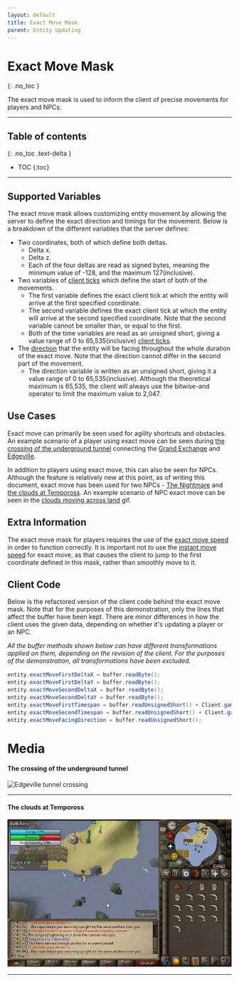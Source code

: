 ```yaml
---
layout: default
title: Exact Move Mask
parent: Entity Updating
---
```


# Exact Move Mask
{: .no_toc }

The exact move mask is used to inform the client of precise movements for players and NPCs.

---

## Table of contents
{: .no_toc .text-delta }

- TOC
{:toc}

---

## Supported Variables

The exact move mask allows customizing entity movement by allowing the server to define the exact direction
and timings for the movement.
Below is a breakdown of the different variables that the server defines:
- Two coordinates, both of which define both deltas.
  - Delta x.
  - Delta z.
  - Each of the four deltas are read as signed bytes, meaning the minimum value of -128, and the maximum 127(inclusive).
- Two variables of [client ticks](../variables/client-tick.md#client-tick) which define the start of both of the movements.
  - The first variable defines the exact client tick at which the entity will arrive at the first specified coordinate.
  - The second variable defines the exact client tick at which the entity will arrive at the second specified coordinate.
  Note that the second variable cannot be smaller than, or equal to the first.
  - Both of the time variables are read as an unsigned short, giving a value range of 0 to 65,535(inclusive) [client ticks](../variables/client-tick.md#client-tick).
- The [direction](../variables/entity-direction.md#entity-direction) that the entity will be facing throughout the whole duration of the exact move. Note that the direction cannot differ
in the second part of the movement.
  - The direction variable is written as an unsigned short, giving it a value range of 0 to 65,535(inclusive).
  Although the theoretical maximum is 65,535, the client will always use the bitwise-and operator to limit the maximum value
  to 2,047.

## Use Cases

Exact move can primarily be seen used for agility shortcuts and obstacles.
An example scenario of a player using exact move can be seen during
[the crossing of the underground tunnel](#the-crossing-of-the-underground-tunnel)
connecting the [Grand Exchange](https://oldschool.runescape.wiki/w/Grand_Exchange) and [Edgeville](https://oldschool.runescape.wiki/w/Edgeville).

In addition to players using exact move, this can also be seen for NPCs. Although the feature is relatively new
at this point, as of writing this document, exact move has been used for two NPCs - [The Nightmare](https://oldschool.runescape.wiki/w/The_Nightmare)
and [the clouds at Tempoross](https://oldschool.runescape.wiki/w/Tempoross).
An example scenario of NPC exact move can be seen in the [clouds moving across land](#the-clouds-at-tempoross) gif.

## Extra Information

The exact move mask for players requires the use of the [exact move speed](move-speed-mask.md#move-speed-types) in order to function
correctly. It is important not to use the [instant move speed](move-speed-mask.md#move-speed-types) for exact move,
as that causes the client to jump to the first coordinate defined in this mask, rather than smoothly move to it.

## Client Code

Below is the refactored version of the client code behind the exact move mask.
Note that for the purposes of this demonstration, only the lines that affect the buffer have been kept.
There are minor differences in how the client uses the given data, depending on whether it's updating a
player or an NPC.

*All the buffer methods shown below can have different transformations applied on them, depending on the
revision of the client. For the purposes of the demonstration, all transformations have been excluded.*

```java
entity.exactMoveFirstDeltaX = buffer.readByte();
entity.exactMoveFirstDeltaY = buffer.readByte();
entity.exactMoveSecondDeltaX = buffer.readByte();
entity.exactMoveSecondDeltaY = buffer.readByte();
entity.exactMoveFirstTimespan = buffer.readUnsignedShort() + Client.gameCycle;
entity.exactMoveSecondTimespan = buffer.readUnsignedShort() + Client.gameCycle;
entity.exactMoveFacingDirection = buffer.readUnsignedShort();
```

# Media

#### The crossing of the underground tunnel

![Edgeville tunnel crossing](../../assets/media/exact-move/edgeville-tunnel-exactmove.gif)

---

#### The clouds at Tempoross

![Tempoross clouds](../../assets/media/exact-move/tempoross-exactmove.gif)

---